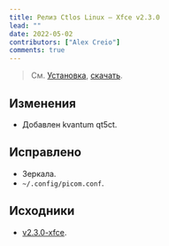 ```yaml
---
title: Релиз Ctlos Linux — Xfce v2.3.0
lead: ""
date: 2022-05-02
contributors: ["Alex Creio"]
comments: true
---
```


> См. [Установка](/wiki/install/install-ctlos/), [скачать](/get/).

## Изменения

- Добавлен kvantum qt5ct.

## Исправлено

- Зеркала.
- `~/.config/picom.conf`.

## Исходники

- [v2.3.0-xfce](https://github.com/ctlos/ctlosiso/tree/v2.3.0-xfce).
